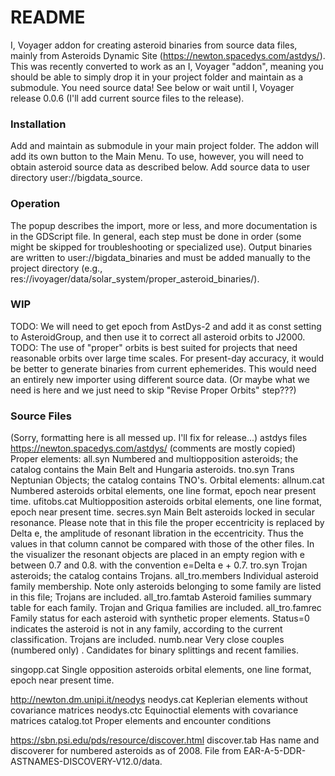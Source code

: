 # README #
I, Voyager addon for creating asteroid binaries from source data files, mainly
from Asteroids Dynamic Site (https://newton.spacedys.com/astdys/). This was
recently converted to work as an I, Voyager "addon", meaning you should be able
to simply drop it in your project folder and maintain as a submodule. You
need source data! See below or wait until I, Voyager release 0.0.6 (I'll add
current source files to the release).

### Installation ###
Add and maintain as submodule in your main project folder. The addon will add
its own button to the Main Menu. To use, however, you will need
to obtain asteroid source data as described below. Add source data to user
directory user://bigdata_source.

### Operation ###
The popup describes the import, more or less, and more documentation is in
the GDScript file. In general, each step must be done in order (some might
be skipped for troubleshooting or specialized use). Output binaries are written
to user://bigdata_binaries and must be added manually to the project directory 
(e.g., res://ivoyager/data/solar_system/proper_asteroid_binaries/).

### WIP ###
TODO: We will need to get epoch from AstDys-2 and add it as const setting
to AsteroidGroup, and then use it to correct all asteroid orbits to J2000.
TODO: The use of "proper" orbits is best suited for projects that need
reasonable orbits over large time scales. For present-day accuracy, it would
be better to generate binaries from current ephemerides. This would need an
entirely new importer using different source data. (Or maybe what we need
is here and we just need to skip "Revise Proper Orbits" step???)

### Source Files ###
(Sorry, formatting here is all messed up. I'll fix for release...)
astdys files https://newton.spacedys.com/astdys/ (comments are mostly copied)
Proper elements:
all.syn		Numbered and multiopposition asteroids; the catalog contains the
			Main Belt and Hungaria asteroids.
tno.syn		Trans Neptunian Objects; the catalog contains TNO's.
Orbital elements:
allnum.cat	Numbered asteroids orbital elements, one line format, epoch near
			present time.
ufitobs.cat	Multiopposition asteroids orbital elements, one line format, epoch
			near present time.
secres.syn	Main Belt asteroids locked in secular resonance. Please note that
			in this file the proper eccentricity is replaced by Delta e, the
			amplitude of resonant libration in the eccentricity. Thus the
			values in that column cannot be compared with those of the other
			files. In the visualizer the resonant objects are placed in an
			empty region with e between 0.7 and 0.8. with the convention
			e=Delta e + 0.7.
tro.syn		Trojan asteroids; the catalog contains Trojans.
all_tro.members	Individual asteroid family membership. Note only asteroids
			belonging to some family are listed in this file; Trojans are
			included.
all_tro.famtab	Asteroid families summary table for each family. Trojan and
			Griqua families are included.
all_tro.famrec	Family status for each asteroid with synthetic proper
			elements. Status=0 indicates the asteroid is not in any family,
			according to the current classification. Trojans are included.
numb.near	Very close couples (numbered only) . Candidates for binary
			splittings and recent families.

singopp.cat	Single opposition asteroids orbital elements, one line format,
			epoch near present time.
		
http://newton.dm.unipi.it/neodys
neodys.cat	Keplerian elements without covariance matrices
neodys.ctc	Equinoctial elements with covariance matrices
catalog.tot	Proper elements and encounter conditions
			
https://sbn.psi.edu/pds/resource/discover.html
discover.tab	Has name and discoverer for numbered asteroids as of 2008.
				File from EAR-A-5-DDR-ASTNAMES-DISCOVERY-V12.0/data.
			
